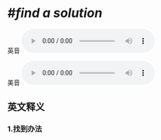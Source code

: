 # ***\#find a solution*** 
英音
<audio src="./media/Find a solution1_AAC.aac" controls="controls"></audio>

美音
<audio src="./media/find a solution2_AAC.aac" controls="controls"></audio>



  

英文释义
---
### 1.**找到办法**  


